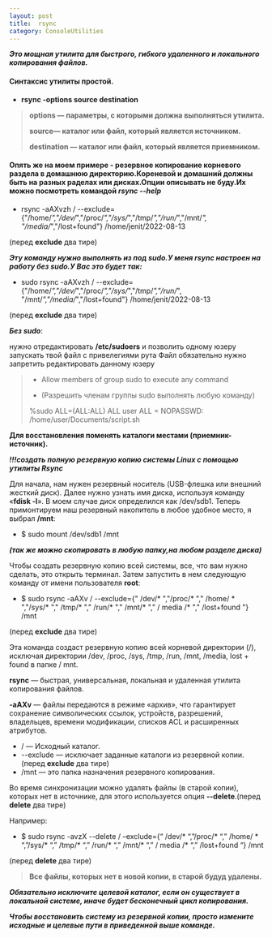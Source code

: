 ```yaml
---
layout: post
title:  rsync
category: ConsoleUtilities
---
```


***Это мощная утилита для быстрого, гибкого удаленного и локального копирования файлов.***

#### Синтаксис утилиты простой. 

- **rsync -options source destination**

>**options — параметры, с которыми должна выполняться утилита.**
>
>**source— каталог или файл, который является источником.**
>
> **destination — каталог или файл, который является приемником.**

#### Опять же на моем примере - резервное копирование корневого раздела в домашнюю директорию.Кореневой и домашний должны быть на разных раделах или дисках.Опции описывать не буду.Их можно посмотреть командой  *rsync --help* 

- rsync -aAXvzh / --exclude={"/home/*","/dev/*","/proc/*","/sys/*","/tmp/*","/run/*","/mnt/*",
"/media/*","/lost+found"} /home/jenit/2022-08-13 

(перед **exclude** два тире)

***Эту команду нужно выполнять из под sudo.У меня rsync настроен на работу без sudo.У Вас это будет так:***

- sudo rsync -aAXvzh / --exclude={"/home/*","/dev/*","/proc/*","/sys/*","/tmp/*","/run/*",
"/mnt/*","/media/*","/lost+found"} /home/jenit/2022-08-13 

(перед **exclude** два тире)

***Без sudo***: 

нужно отредактировать **/etc/sudoers** и позволить одному юзеру запускать твой файл с привелегиями рута
Файл обязательно нужно запретить редактировать данному юзеру

> * Allow members of group sudo to execute any command
>
>* (Разрешить членам группы sudo выполнять любую команду)
>
> %sudo ALL=(ALL:ALL) ALL
> user ALL = NOPASSWD: /home/user/Documents/script.sh

**Для восстановления поменять каталоги местами (приемник-источник).**

***!!!создать полную резервную копию системы Linux с помощью утилиты Rsync***

Для начала, нам нужен резервный носитель (USB-флешка или внешний жесткий диск). 
Далее нужно узнать имя диска, используя команду «**fdisk -l**». В моем случае диск 
определился как /dev/sdb1. Теперь примонтируем наш резервный накопитель в любое 
удобное место, я выбрал **/mnt**:

- $ sudo mount /dev/sdb1 /mnt

***(так же можно скопировать в любую папку,на любом разделе диска)***

Чтобы создать резервную копию всей системы, все, что вам нужно сделать, это 
открыть терминал. Затем запустить в нем следующую команду от имени пользователя 
**root**:

- $ sudo rsync -aAXv /
--exclude={" /dev/* ","/proc/* "," /home/ * ","/sys/* "," /tmp/* "," /run/* "," /mnt/* "," /
media /* "," /lost+found "} /mnt

(перед **exclude** два тире)

Эта команда создаст резервную копию всей корневой директории (/), исключая 
директории /dev, /proc, /sys, /tmp, /run, /mnt, /media,  lost + found в папке / 
mnt.

**rsync** — быстрая, универсальная, локальная и удаленная утилита копирования 
файлов.

**-aAXv** — файлы передаются в режиме «архив», что гарантирует сохранение 
символических ссылок, устройств, разрешений, владельцев, времени модификации, 
списков ACL и расширенных атрибутов.

-  / — Исходный каталог.
-  --exclude — исключает заданные каталоги из резервной копии.(перед **exclude** два тире)
-  /mnt — это папка назначения резервного копирования.

Во время синхронизации можно удалять файлы (в старой копии), которых нет в источнике, для этого используется опция **--delete**.(перед **delete** два тире)

Например:

- $ sudo rsync -avzX --delete / –exclude={“ /dev/* “,”/proc/* “,” /home/ * “,”/sys/* “,” /tmp/* “,” /run/* “,” /mnt/* “,” / media /* “,” /lost+found “} /mnt

(перед **delete** два тире)

>**Все файлы, которых нет в новой копии, в старой будуд удалены.**


***Обязательно исключите целевой каталог, если он существует в локальной 
системе, иначе будет бесконечный цикл копирования.***

***Чтобы восстановить систему из резервной копии, просто измените исходные и 
целевые пути в приведенной выше команде.***
